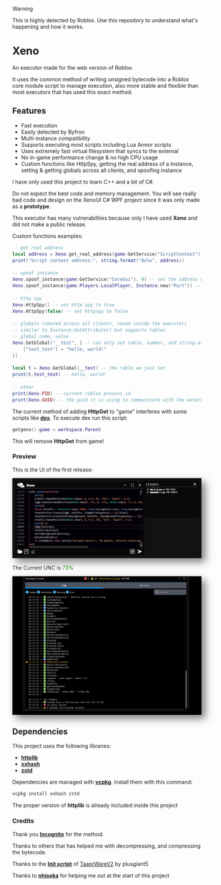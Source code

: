 > [!WARNING]
> This is highly detected by Roblox. Use this repository to understand what's happening and how it works.

# Xeno
An executor made for the web version of Roblox.

It uses the common method of writing unsigned bytecode into a Roblox core module script to manage execution, also more stable and flexible than most executors that has used this exact method.

## Features
- Fast execution
- Easily detected by Byfron
- Multi-instance compatibility
- Supports executing most scripts including Lua Armor scripts
- Uses extremely fast virtual filesystem that syncs to the external
- No in-game performance change & no high CPU usage
- Custom functions like HttpSpy, getting the real address of a Instance, setting & getting globals across all clients, and spoofing instance

I have only used this project to learn C++ and a bit of C#.

Do not expect the best code and memory management.
You will see really bad code and design on the XenoUI C# WPF project since it was only made as a **prototype**.

This executor has many vulnerabilities because only I have used **Xeno** and did not make a public release.

Custom functions examples:
```lua
-- get real address
local address = Xeno.get_real_address(game:GetService("ScriptContext"))
print("Script context address:", string.format("0x%x", address))

-- spoof instance
Xeno.spoof_instance(game:GetService("CoreGui"), 0) -- set the address of coregui to 0
Xeno.spoof_instance(game.Players.LocalPlayer, Instance.new("Part")) -- set the localplayers address to a part

-- http spy
Xeno.HttpSpy() -- set http spy to true
Xeno.HttpSpy(false) -- set httpspy to false

-- globals (shared across all clients, saved inside the executor)
-- similar to Instance:GetAttribute() but supports tables
-- global name, value
Xeno.SetGlobal("__test", { -- can only set table, number, and string as a global
	["test_text"] = "hello, world!"
})

local t = Xeno.GetGlobal(__test) -- the table we just set
print(t.test_text) -- hello, world!

-- other
print(Xeno.PID) -- current roblox process id
print(Xeno.GUID) -- the guid it is using to communicate with the external
```

The current method of adding **HttpGet** to "game" interferes with some scripts like [**dex**](https://raw.githubusercontent.com/infyiff/backup/main/dex.lua). To execute dex run this script:
```lua
getgenv().game = workspace.Parent
```
This will remove **HttpGet** from game!

### Preview
<p>This is the UI of the first release:</p>
<img src="Preview.png" alt="Preview" width="600" style="box-shadow: 10px 10px 20px rgba(0, 0, 0, 0.5), -10px -10px 20px rgba(255, 255, 255, 0.3);" />
<p>The Current UNC is <span style="color: green;">73%</span></p>
<img src="v1.0.1-UNC.png" alt="Preview" width="600" style="box-shadow: 10px 10px 20px rgba(0, 0, 0, 0.5), -10px -10px 20px rgba(255, 255, 255, 0.3);" />

## Dependencies
This project uses the following libraries:

- [**httplib**](https://github.com/yhirose/cpp-httplib)
- [**xxhash**](https://github.com/Cyan4973/xxHash)
- [**zstd**](https://github.com/facebook/zstd)

Dependencies are managed with [**vcpkg**](https://github.com/microsoft/vcpkg). Install them with this command:
```sh
vcpkg install xxhash zstd
```

The proper version of **httplib** is already included inside this project

### Credits
Thank you [**Incognito**](https://github.com/Incognito-Roblox/Incognito) for the method.

Thanks to others that has helped me with decompressing, and compressing the bytecode.

Thanks to the [**Init script**](https://github.com/plusgiant5/TaaprWareV2/blob/main/Release/bin/InitScript.lua) of [TaaprWareV2](https://github.com/plusgiant5/TaaprWareV2/) by plusgiant5

Thanks to [**nhisoka**](https://github.com/nhisoka) for helping me out at the start of this project
